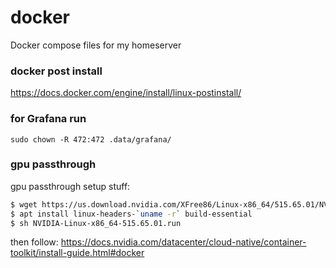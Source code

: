 # docker

Docker compose files for my homeserver


### docker post install
https://docs.docker.com/engine/install/linux-postinstall/


### for Grafana run
`sudo chown -R 472:472 .data/grafana/`


### gpu passthrough
gpu passthrough setup stuff:

```bash
$ wget https://us.download.nvidia.com/XFree86/Linux-x86_64/515.65.01/NVIDIA-Linux-x86_64-515.65.01.run
$ apt install linux-headers-`uname -r` build-essential
$ sh NVIDIA-Linux-x86_64-515.65.01.run
```

then follow: https://docs.nvidia.com/datacenter/cloud-native/container-toolkit/install-guide.html#docker
